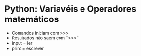# Python: Variavéis e Operadores matemáticos
- Comandos iniciam com >>>
- Resultados não saem com ">>>"
- input = ler
- print = escrever
